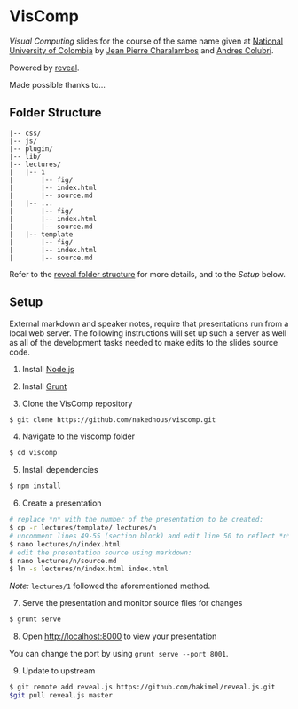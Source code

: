 # VisComp

*Visual Computing* slides for the course of the same name given at [National University of Colombia](http://www.disi.unal.edu.co/) by [Jean Pierre Charalambos](http://otrolado.info) and [Andres Colubri](http://codeanticode.wordpress.com/).

Powered by [reveal](https://github.com/hakimel/reveal.js).

Made possible thanks to... 

<!--- a long list of students and links to their pages. To come ;) -->

## Folder Structure

    |-- css/
    |-- js/
    |-- plugin/
    |-- lib/
    |-- lectures/
    |   |-- 1
    |       |-- fig/
    |       |-- index.html
    |       |-- source.md
    |   |-- ...
    |       |-- fig/
    |       |-- index.html
    |       |-- source.md
    |   |-- template
    |       |-- fig/
    |       |-- index.html
    |       |-- source.md
    
Refer to the [reveal folder structure](https://github.com/hakimel/reveal.js#folder-structure) for more details, and to the *Setup* below.


## Setup

External markdown and speaker notes, require that presentations run from a local web server. The following instructions will set up such a server as well as all of the development tasks needed to make edits to the slides source code.

1. Install [Node.js](http://nodejs.org/)

2. Install [Grunt](http://gruntjs.com/getting-started#installing-the-cli)

3. Clone the VisComp repository

 ```sh
 $ git clone https://github.com/nakednous/viscomp.git
 ```

4. Navigate to the viscomp folder

 ```sh
 $ cd viscomp
 ```

5. Install dependencies

 ```sh
 $ npm install
 ```

6. Create a presentation

 ```sh
 # replace *n* with the number of the presentation to be created:
 $ cp -r lectures/template/ lectures/n
 # uncomment lines 49-55 (section block) and edit line 50 to reflect *n* above:
 $ nano lectures/n/index.html
 # edit the presentation source using markdown:
 $ nano lectures/n/source.md
 $ ln -s lectures/n/index.html index.html
 ```
 *Note:* `lectures/1` followed the aforementioned method.

7. Serve the presentation and monitor source files for changes

 ```sh
 $ grunt serve
 ```

8. Open <http://localhost:8000> to view your presentation

 You can change the port by using `grunt serve --port 8001`.

9. Update to upstream

 ```sh
 $ git remote add reveal.js https://github.com/hakimel/reveal.js.git
 $git pull reveal.js master
 ```
